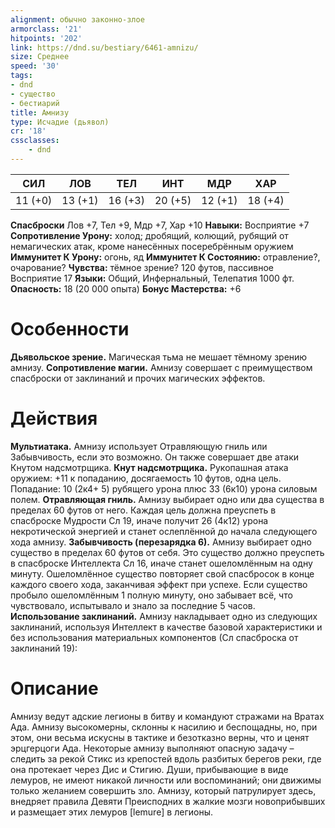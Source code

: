 ```yaml
---
alignment: обычно законно-злое
armorclass: '21'
hitpoints: '202'
link: https://dnd.su/bestiary/6461-amnizu/
size: Среднее
speed: '30'
tags:
- dnd
- существо
- бестиарий
title: Амнизу
type: Исчадие (дьявол)
cr: '18'
cssclasses:
    - dnd
---
```



| СИЛ | ЛОВ | ТЕЛ | ИНТ | МДР | ХАР |
|---|---|---|---|---|---|
| 11 (+0) | 13 (+1) | 16 (+3) | 20 (+5) | 12 (+1) | 18 (+4) |
**Спасброски** Лов +7, Тел +9, Мдр +7, Хар +10
**Навыки:** Восприятие +7
**Сопротивление Урону:** холод; дробящий, колющий, рубящий от немагических атак, кроме нанесённых посеребрённым оружием
**Иммунитет К Урону:** огонь, яд
**Иммунитет К Состоянию:** отравление?, очарование?
**Чувства:** тёмное зрение? 120 футов, пассивное Восприятие 17
**Языки:** Общий, Инфернальный, Телепатия 1000 фт.
**Опасность:** 18 (20 000 опыта)
**Бонус Мастерства:** +6


# Особенности
**Дьявольское зрение.** Магическая тьма не мешает тёмному зрению амнизу.
**Сопротивление магии.** Амнизу совершает с преимуществом спасброски от заклинаний и прочих магических эффектов.


# Действия
**Мультиатака.** Амнизу использует Отравляющую гниль или Забывчивость, если это возможно. Он также совершает две атаки Кнутом надсмотрщика.
**Кнут надсмотрщика.** Рукопашная атака оружием: +11 к попаданию, досягаемость 10 футов, одна цель. Попадание: 10 (2к4+ 5) рубящего урона плюс 33 (6к10) урона силовым полем.
**Отравляющая гниль.** Амнизу выбирает одно или два существа в пределах 60 футов от него. Каждая цель должна преуспеть в спасброске Мудрости Сл 19, иначе получит 26 (4к12) урона некротической энергией и станет ослеплённой до начала следующего хода амнизу.
**Забывчивость (перезарядка 6).** Амнизу выбирает одно существо в пределах 60 футов от себя. Это существо должно преуспеть в спасброске Интеллекта Сл 16, иначе станет ошеломлённым на одну минуту. Ошеломлённое существо повторяет свой спасбросок в конце каждого своего хода, заканчивая эффект при успехе. Если существо пробыло ошеломлённым 1 полную минуту, оно забывает всё, что чувствовало, испытывало и знало за последние 5 часов.
**Использование заклинаний.** Амнизу накладывает одно из следующих заклинаний, используя Интеллект в качестве базовой характеристики и без использования материальных компонентов (Сл спасброска от заклинаний 19):


# Описание
Амнизу ведут адские легионы в битву и командуют стражами на Вратах Ада. Амнизу высокомерны, склонны к насилию и беспощадны, но, при этом, они весьма искусны в тактике и безотказно верны, что и ценят эрцгерцоги Ада. Некоторые амнизу выполняют опасную задачу – следить за рекой Стикс из крепостей вдоль разбитых берегов реки, где она протекает через Дис и Стигию. Души, прибывающие в виде лемуров, не имеют никакой личности или воспоминаний; они движимы только желанием совершить зло. Амнизу, который патрулирует здесь, внедряет правила Девяти Преисподних в жалкие мозги новоприбывших и размещает этих лемуров [lemure] в легионы.